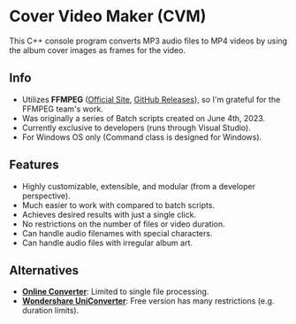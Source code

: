 # Cover Video Maker (CVM)
This C++ console program converts MP3 audio files to MP4 videos by using the album cover images as frames for the video.


## Info
- Utilizes **FFMPEG** ([Official Site](https://www.ffmpeg.org/about.html), [GitHub Releases](https://github.com/GyanD/codexffmpeg/releases)), so I'm grateful for the FFMPEG team's work.
- Was originally a series of Batch scripts created on June 4th, 2023.
- Currently exclusive to developers (runs through Visual Studio).
- For Windows OS only (Command class is designed for Windows).


## Features
- Highly customizable, extensible, and modular (from a developer perspective).
- Much easier to work with compared to batch scripts.
- Achieves desired results with just a single click.
- No restrictions on the number of files or video duration.
- Can handle audio filenames with special characters.
- Can handle audio files with irregular album art.


## Alternatives
- [**Online Converter**](https://www.onlineconverter.com/mp3-to-mp4): Limited to single file processing.
- [**Wondershare UniConverter**](https://videoconverter.wondershare.com/convert-mp4/mp3-to-mp4-with-image.html): Free version has many restrictions (e.g. duration limits).
